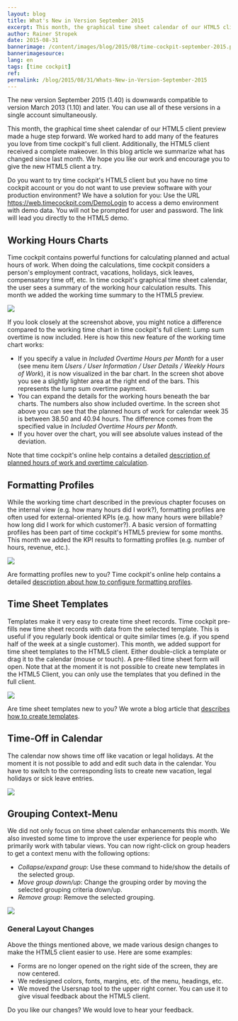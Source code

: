 ```yaml
---
layout: blog
title: What's New in Version September 2015
excerpt: This month, the graphical time sheet calendar of our HTML5 client preview made a huge step forward. We worked hard to add many of the features you love from time cockpit's full client. Additionally, the HTML5 client received a complete makeover. In this blog article we summarize what has changed since last month. We hope you like our work and encourage you to give the new HTML5 client a try. 
author: Rainer Stropek
date: 2015-08-31
bannerimage: /content/images/blog/2015/08/time-cockpit-september-2015.png
bannerimagesource: 
lang: en
tags: [time cockpit]
ref: 
permalink: /blog/2015/08/31/Whats-New-in-Version-September-2015
---
```


<p>The new version September 2015 (1.40) is downwards compatible to version March 2013 (1.10) and later. You can use all of these versions in a single account simultaneously.<br /></p><p>This month, the graphical time sheet calendar of our HTML5 client preview made a huge step forward. We worked hard to add many of the features you love from time cockpit's full client. Additionally, the HTML5 client received a complete makeover. In this blog article we summarize what has changed since last month. We hope you like our work and encourage you to give the new HTML5 client a try.<br /></p><p class="showcase">Do you want to try time cockpit's HTML5 client but you have no time cockpit account or you do not want to use preview software with your production environment? We have a solution for you: Use the URL <a href="https://web.timecockpit.com/DemoLogin" target="_blank">https://web.timecockpit.com/DemoLogin</a> to access a demo environment with demo data. You will not be prompted for user and password. The link will lead you directly to the HTML5 demo.</p><h2>Working Hours Charts
<br /></h2><p>Time cockpit contains powerful functions for calculating planned and actual hours of work. When doing the calculations, time cockpit considers a person's employment contract, vacations, holidays, sick leaves, compensatory time off, etc. In time cockpit's graphical time sheet calendar, the user sees a summary of the working hour calculation results. This month we added the working time summary to the HTML5 preview.</p><p>
  <img src="{{site.baseurl}}/content/images/blog/2015/08/working-hours.png" />
</p><p>If you look closely at the screenshot above, you might notice a difference compared to the working time chart in time cockpit's full client: Lump sum overtime is now included. Here is how this new feature of the working time chart works:</p><ul>
  <li>If you specify a value in <em>Included Overtime Hours per Month</em> for a user (see menu item <em>Users / User Information / User Details / Weekly Hours of Work</em>), it is now visualized in the bar chart. In the screen shot above you see a slightly lighter area at the right end of the bars. This represents the lump sum overtime payment.</li>
  <li>You can expand the details for the working hours beneath the bar charts. The numbers also show included overtime. In the screen shot above you can see that the planned hours of work for calendar week 35 is between 38.50 and 40.94 hours. The difference comes from the specified value in <em>Included Overtime Hours per Month</em>.</li>
  <li>If you hover over the chart, you will see absolute values instead of the deviation.</li>
</ul><p class="showcase">Note that time cockpit's online help contains a detailed <a href="https://help.timecockpit.com/?topic=html/d0ca12b0-d108-433b-8b2c-92d37d29fc02.htm" target="_blank">description of planned hours of work and overtime calculation</a>.</p><h2>Formatting Profiles</h2><p>While the working time chart described in the previous chapter focuses on the internal view (e.g. how many hours did I work?), formatting profiles are often used for external-oriented KPIs (e.g. how many hours were billable? how long did I work for which customer?). A basic version of formatting profiles has been part of time cockpit's HTML5 preview for some months. This month we added the KPI results to formatting profiles (e.g. number of hours, revenue, etc.).</p><p>
  <img src="{{site.baseurl}}/content/images/blog/2015/08/formatting-profile-values.png" />
</p><p class="showcase">Are formatting profiles new to you? Time cockpit's online help contains a detailed <a href="https://help.timecockpit.com/?topic=html/95b1ce59-c4ec-461a-ba9b-cb978295c3de.htm" target="_blank">description about how to configure formatting profiles</a>.</p><h2>Time Sheet Templates</h2><p>Templates make it very easy to create time sheet records. Time cockpit pre-fills new time sheet records with data from the selected template. This is useful if you regularly book identical or quite similar times (e.g. if you spend half of the week at a single customer). This month, we added support for time sheet templates to the HTML5 client. Either double-click a template or drag it to the calendar (mouse or touch). A pre-filled time sheet form will open. Note that at the moment it is not possible to create new templates in the HTML5 Client, you can only use the templates that you defined in the full client.</p><p>
  <img src="{{site.baseurl}}/content/images/blog/2015/08/timesheet-templates.gif" />
</p><p class="showcase">Are time sheet templates new to you? We wrote a blog article that <a href="http://www.timecockpit.com/blog/2014/09/30/Redesigned-Time-Sheet-Templates" target="_blank">describes how to create templates</a>.</p><h2>Time-Off in Calendar</h2><p>The calendar now shows time off like vacation or legal holidays. At the moment it is not possible to add and edit such data in the calendar. You have to switch to the corresponding lists to create new vacation, legal holidays or sick leave entries.</p><p>
  <img src="{{site.baseurl}}/content/images/blog/2015/08/vacation.png" />
</p><h2>Grouping Context-Menu</h2><p>We did not only focus on time sheet calendar enhancements this month. We also invested some time to improve the user experience for people who primarily work with tabular views. You can now right-click on group headers to get a context menu with the following options:</p><ul>
  <li>
    <em>Collapse/expand group</em>: Use these command to hide/show the details of the selected group.</li>
  <li>
    <em>Move group down/up</em>: Change the grouping order by moving the selected grouping criteria down/up.</li>
  <li>
    <em>Remove group</em>: Remove the selected grouping.</li>
</ul><p>
  <img src="{{site.baseurl}}/content/images/blog/2015/08/grouping-2.gif" />
</p><h3>General Layout Changes</h3><p>Above the things mentioned above, we made various design changes to make the HTML5 client easier to use. Here are some examples:<br /></p><ul>
  <li>Forms are no longer opened on the right side of the screen, they are now centered.
<br /></li>
  <li>We redesigned colors, fonts, margins, etc. of the menu, headings, etc.
<br /></li>
  <li>We moved the Usersnap tool to the upper right corner. You can use it to give visual feedback about the HTML5 client.
<br /></li>
</ul><p>Do you like our changes? We would love to hear your feedback.</p>